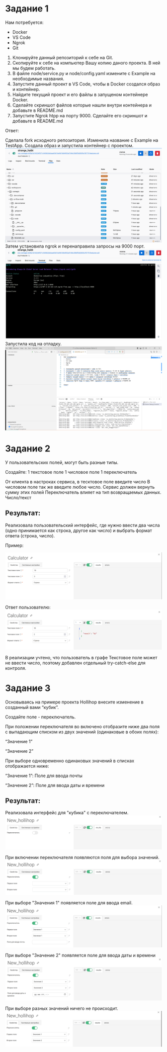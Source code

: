 # Задание 1
Нам потребуется:
 - Docker
 - VS Code
 - Ngrok
 - Git

1. Клонируйте данный репозиторий к себе на Git.
2. Скопируйте к себе на компьютер Вашу копию даного проекта. В ней мы будем работать.
3. В файле node/service.py и node/config.yaml измените с Example на необходимые названия.
4. Запустите данный проект в VS Code, чтобы в Docker создался образ и контейнер.
5. Найдите текущий проект и его файлы в запущеном контейнере Docker.
6. Сделайте скриншот файлов которые нашли внутри контейнера и добавьте в README.md
7. Запустите Ngrok htpp на порту 9000. Сделайте его скриншот и добавьте в README.md

Ответ:

Сделала fork исходного репозитория. Изменила название с Example на TestApp.
Создала образ и запустила контейнер с проектом.
![](images/Docker.PNG)
Затем установила ngrok и перенаправила запросы на 9000 порт.
![](images/ngrok_with_auth.PNG)
Запустила код на отладку.
![](images/debug.PNG)

# Задание 2
У пользовательских полей, могут быть разные типы.

Создайте:
 1 текстовое поле
 1 числовое поле
 1 переключатель
 
 
От клиента в настроках сервиса, в тесктовое поле введите число
В числовом поле так же введите любое число.
Сервис должен вернуть сумму этих полей
Переключатель влияет на тип возвращаемых данных. Число/текст

## Результат:

Реализовала пользовательский интерфейс, где нужно ввести два числа (одно принимается как строка, другое как число) и выбрать формат ответа (строка, число).

Пример:

![](images/User-inteface.PNG)

Ответ пользователю:
![](images/result.PNG)

В реализации учтено, что пользователь в графе Текстовое поле может не ввести число, поэтому добавлен отдельный try-catch-else для контроля. 

# Задание 3
Основываясь на примере проекта Hollihop внесите изменение в созданный вами “кубик”.

Создайте поле - переключатель.

При положении переключателя во включено отобразите ниже два поля с выпадающим списком из двух значений (одинаковые в обоих полях):

“Значение 1”

“Значение 2”

При выборе одновременно одинаковых значений в списках отображается ниже:

“Значение 1”: Поле для ввода почты

“Значение 2”: Поле для ввода даты и времени

## Результат:

Реализовала интерфейс для "кубика" c переключателем.
![](images/start_interface.PNG)

При включении переключателя появляются поля для выбора значений.
![](images/switch_on.PNG)

При выборе "Значения 1" появляется поле для ввода email.
![](images/email.PNG)

При выборе "Значение 2" появляется поле для ввода даты и времени
![](images/datetime.PNG)

При выборе разных значений ничего не происходит.
![](images/different_options.PNG)
